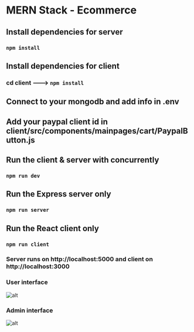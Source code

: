 # MERN Stack - Ecommerce

## Install dependencies for server 
### `npm install`

## Install dependencies for client
### cd client ---> `npm install`

## Connect to your mongodb and add info in .env

## Add your paypal client id in client/src/components/mainpages/cart/PaypalButton.js

## Run the client & server with concurrently
### `npm run dev`

## Run the Express server only
### `npm run server`

## Run the React client only
### `npm run client`

### Server runs on http://localhost:5000 and client on http://localhost:3000

### User interface 

![alt](https://res.cloudinary.com/devatchannel/image/upload/v1599568147/test/1_pe9ism.png)

### Admin interface 

![alt](https://res.cloudinary.com/devatchannel/image/upload/v1599568148/test/2_obw2r7.png)
